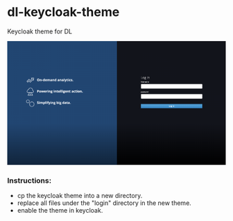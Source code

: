 # dl-keycloak-theme
Keycloak theme for DL

<img alt="dl-keycloak-theme" src="./readme_resources/dl-theme-screenshot.png" />


### Instructions:

- cp the keycloak theme into a new directory.
- replace all files under the "login" directory in the new theme.
- enable the theme in keycloak.
